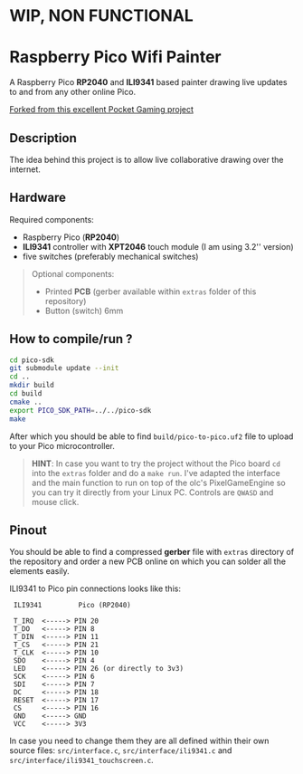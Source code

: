 # WIP, NON FUNCTIONAL

# Raspberry Pico Wifi Painter

A Raspberry Pico __RP2040__ and __ILI9341__ based painter drawing live updates to and from any other online Pico.

[Forked from this excellent Pocket Gaming project](https://github.com/GrgoMariani/Raspberry-Pico-Pocket-Gamer)

## Description

The idea behind this project is to allow live collaborative drawing over the internet.

## Hardware
Required components:
* Raspberry Pico (__RP2040__)
* __ILI9341__ controller with __XPT2046__ touch module (I am using 3.2'' version)
* five switches (preferably mechanical switches)

> Optional components:
> * Printed __PCB__ (gerber available within `extras` folder of this repository)
> * Button (switch) 6mm

## How to compile/run ?

```bash
cd pico-sdk
git submodule update --init
cd ..
mkdir build
cd build
cmake ..
export PICO_SDK_PATH=../../pico-sdk
make
```

After which you should be able to find `build/pico-to-pico.uf2` file to upload to your Pico microcontroller.

> __HINT__: In case you want to try the project without the Pico board `cd` into the `extras` folder and do a `make run`. I've adapted the interface and the main function to run on top of the olc's PixelGameEngine so you can try it directly from your Linux PC. Controls are `QWASD` and mouse click.

## Pinout
You should be able to find a compressed __gerber__ file with `extras` directory of the repository and order a new PCB online on which you can solder all the elements easily.

ILI9341 to Pico pin connections looks like this:

```
 ILI9341         Pico (RP2040)

 T_IRQ  <-----> PIN 20
 T_DO   <-----> PIN 8
 T_DIN  <-----> PIN 11
 T_CS   <-----> PIN 21
 T_CLK  <-----> PIN 10
 SDO    <-----> PIN 4
 LED    <-----> PIN 26 (or directly to 3v3)
 SCK    <-----> PIN 6
 SDI    <-----> PIN 7
 DC     <-----> PIN 18
 RESET  <-----> PIN 17
 CS     <-----> PIN 16
 GND    <-----> GND
 VCC    <-----> 3V3

```

In case you need to change them they are all defined within their own source files: `src/interface.c`, `src/interface/ili9341.c` and `src/interface/ili9341_touchscreen.c`.
